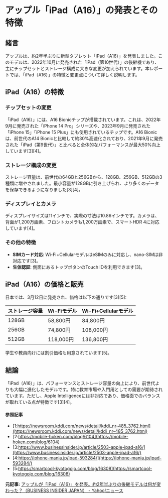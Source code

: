# アップル「iPad（A16）」の発表とその特徴

## 緒言

アップルは、約2年半ぶりに新型タブレット「iPad（A16）」を発表しました。このモデルは、2022年10月に発売された「iPad（第10世代）」の後継機であり、主にチップセットとストレージ構成に大きな変更が加えられています。本レポートでは、「iPad（A16）」の特徴と変更点について詳しく説明します。

## iPad（A16）の特徴

### チップセットの変更

「iPad（A16）」には、A16 Bionicチップが搭載されています。これは、2022年9月に発売された「iPhone 14 Pro」シリーズや、2023年9月に発売された「iPhone 15」「iPhone 15 Plus」にも使用されているチップです。A16 Bionicは、前世代のA14 Bionicと比較して約30%高速化されており、2021年9月に発売された「iPad（第9世代）」と比べると全体的なパフォーマンスが最大50%向上しています[3][4]。

### ストレージ構成の変更

ストレージ容量は、前世代の64GBと256GBから、128GB、256GB、512GBの3種類に増やされました。最小容量が128GBに引き上げられ、より多くのデータを保存できるようになりました[3][4]。

### ディスプレイとカメラ

ディスプレイサイズは11インチで、実際の寸法は10.86インチです。カメラは、背面が1,200万画素、フロントカメラも1,200万画素で、スマートHDR 4に対応しています[4]。

### その他の特徴

- **SIMカード対応**: Wi-Fi+CellularモデルはeSIMのみに対応し、nano-SIMは非対応です[3]。
- **生体認証**: 側面にあるトップボタンのTouch IDを利用できます[3]。

## iPad（A16）の価格と販売

日本では、3月12日に発売され、価格は以下の通りです[3][5]:

| ストレージ容量 | Wi-Fiモデル | Wi-Fi+Cellularモデル |
|----------------|------------|---------------------|
| 128GB | 58,800円 | 84,800円 |
| 256GB | 74,800円 | 108,000円 |
| 512GB | 118,000円 | 136,800円 |

学生や教員向けには割引価格も用意されています[5]。

## 結論

「iPad（A16）」は、パフォーマンスとストレージ容量の向上により、前世代よりも大幅に進化したモデルです。特に教育市場や入門用としての需要が期待されています。ただし、Apple Intelligenceには非対応であり、価格面でのバランスが取れている点が特徴です[3][4]。

#### 参照記事
- [1:https://newsroom.kddi.com/news/detail/kddi_nr-485_3762.html](https://newsroom.kddi.com/news/detail/kddi_nr-485_3762.html)
- [2:https://mobile-hoken.com/blog/6104](https://mobile-hoken.com/blog/6104)
- [3:https://www.businessinsider.jp/article/2503-apple-ipad-a16/](https://www.businessinsider.jp/article/2503-apple-ipad-a16/)
- [4:https://iphone-mania.jp/ipad-593284/](https://iphone-mania.jp/ipad-593284/)
- [5:https://smartcool-kyotogojo.com/blog/16308](https://smartcool-kyotogojo.com/blog/16308)


**元記事:** [アップルが「iPad（A16）」を発表。約2年半ぶりの後継モデルは何が変わった？（BUSINESS INSIDER JAPAN） - Yahoo!ニュース](https://news.yahoo.co.jp/articles/3de28035b9e9e52e4bd94c9daa12d35151a0963f?source=rss)
